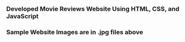 ### Developed Movie Reviews Website Using HTML, CSS, and JavaScript  ###
### Sample Website Images are in .jpg files above  ###

